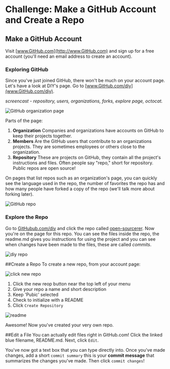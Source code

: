 # Challenge: Make a GitHub Account and Create a Repo

## Make a GitHub Account
Visit [www.GitHub.com](http://www.GitHub.com) and sign up for a free account (you'll need an email address to create an account). 

### Exploring GitHub
Since you've just joined GitHub, there won't be much on your account page. Let's have a look at DIY's page. Go to [www.GitHub.com/diy](www.GitHub.com/diy). 

*screencast - repository, users, organizations, forks, explore page, octocat.*

![GitHub organization page](http://diy-visualpedia.s3.amazonaws.com/github-org-page-01.png)

Parts of the page:

1. **Organization** Companies and organizations have accounts on GitHub to keep their projects together.
1. **Members** Are the GitHub users that contribute to an organizations projects. They are sometimes employees or others close to the organization. 
3. **Repository** These are projects on GitHub, they contain all the project's instructions and files. Often people say "repo," short for repository. Public repos are open source! 

On pages that list repos such as an organization's page, you can quickly see the language used in the repo, the number of favorites the repo has and how many people have forked a copy of the repo (we'll talk more about forking later). 

![GitHub repo](http://diy-visualpedia.s3.amazonaws.com/github-repo-01.png)

### Explore the Repo
Go to [GitHubub.com/diy](http://github.com/diy) and click the repo called [open-sourcerer](http://www.GitHub.com/diy/open-sourcerer). Now you're on the page for this repo. You can see the files inside the repo, the readme.md gives you instructions for using the project and you can see when changes have been made to the files, these are called *commits*.

![diy repo](http://diy-visualpedia.s3.amazonaws.com/git-repo-page-01.png)

##Create a Repo
To create a new repo, from your account page:

![click new repo](http://diy-visualpedia.s3.amazonaws.com/click-repo.png "click new repo icon")

1. Click the new reop button near the top left of your menu
2. Give your repo a name and short description
3. Keep 'Pubic' selected
4. Check to initialize with a README
5. Click `Create Repository`

![readme](http://diy-visualpedia.s3.amazonaws.com/intialize-readme.png)

Awesome! Now you've created your very own repo. 

##Edit a File
You can actually edit files right in GitHub.com! Click the linked blue filename, README.md. Next, click `Edit`.

You've now got a text box that you can type directly into. Once you've made changes, add a short `commit summary` this is your **commit message** that summarizes the changes you've made. Then click `commit changes`! 